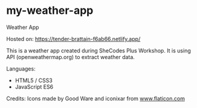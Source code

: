 # my-weather-app

Weather App

Hosted on: https://tender-brattain-f6ab66.netlify.app/

This is a weather app created during SheCodes Plus Workshop.
It is using API (openweathermap.org) to extract weather data.

Languages:

- HTML5 / CSS3
- JavaScript ES6

Credits:
Icons made by Good Ware and iconixar from www.flaticon.com
